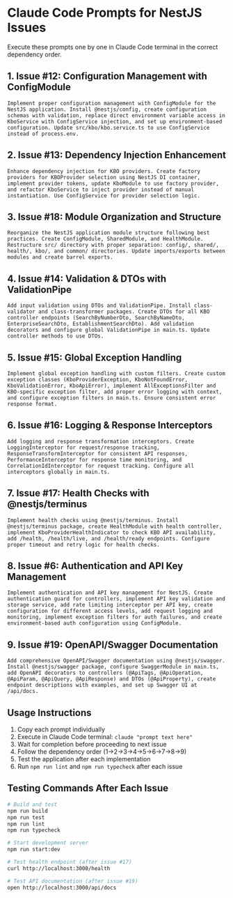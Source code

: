 # Claude Code Prompts for NestJS Issues

Execute these prompts one by one in Claude Code terminal in the correct dependency order.

## 1. Issue #12: Configuration Management with ConfigModule

```
Implement proper configuration management with ConfigModule for the NestJS application. Install @nestjs/config, create configuration schemas with validation, replace direct environment variable access in KboService with ConfigService injection, and set up environment-based configuration. Update src/kbo/kbo.service.ts to use ConfigService instead of process.env.
```

## 2. Issue #13: Dependency Injection Enhancement

```
Enhance dependency injection for KBO providers. Create factory providers for KBOProvider selection using NestJS DI container, implement provider tokens, update KboModule to use factory provider, and refactor KboService to inject provider instead of manual instantiation. Use ConfigService for provider selection logic.
```

## 3. Issue #18: Module Organization and Structure

```
Reorganize the NestJS application module structure following best practices. Create ConfigModule, SharedModule, and HealthModule. Restructure src/ directory with proper separation: config/, shared/, health/, kbo/, and common/ directories. Update imports/exports between modules and create barrel exports.
```

## 4. Issue #14: Validation & DTOs with ValidationPipe

```
Add input validation using DTOs and ValidationPipe. Install class-validator and class-transformer packages. Create DTOs for all KBO controller endpoints (SearchByNumberDto, SearchByNameDto, EnterpriseSearchDto, EstablishmentSearchDto). Add validation decorators and configure global ValidationPipe in main.ts. Update controller methods to use DTOs.
```

## 5. Issue #15: Global Exception Handling

```
Implement global exception handling with custom filters. Create custom exception classes (KboProviderException, KboNotFoundError, KboValidationError, KboApiError), implement AllExceptionsFilter and KBO-specific exception filter, add proper error logging with context, and configure exception filters in main.ts. Ensure consistent error response format.
```

## 6. Issue #16: Logging & Response Interceptors

```
Add logging and response transformation interceptors. Create LoggingInterceptor for request/response tracking, ResponseTransformInterceptor for consistent API responses, PerformanceInterceptor for response time monitoring, and CorrelationIdInterceptor for request tracking. Configure all interceptors globally in main.ts.
```

## 7. Issue #17: Health Checks with @nestjs/terminus

```
Implement health checks using @nestjs/terminus. Install @nestjs/terminus package, create HealthModule with health controller, implement KboProviderHealthIndicator to check KBO API availability, add /health, /health/live, and /health/ready endpoints. Configure proper timeout and retry logic for health checks.
```

## 8. Issue #6: Authentication and API Key Management

```
Implement authentication and API key management for NestJS. Create authentication guard for controllers, implement API key validation and storage service, add rate limiting interceptor per API key, create configuration for different access levels, add request logging and monitoring, implement exception filters for auth failures, and create environment-based auth configuration using ConfigModule.
```

## 9. Issue #19: OpenAPI/Swagger Documentation

```
Add comprehensive OpenAPI/Swagger documentation using @nestjs/swagger. Install @nestjs/swagger package, configure SwaggerModule in main.ts, add OpenAPI decorators to controllers (@ApiTags, @ApiOperation, @ApiParam, @ApiQuery, @ApiResponse) and DTOs (@ApiProperty), create endpoint descriptions with examples, and set up Swagger UI at /api/docs.
```

## Usage Instructions

1. Copy each prompt individually
2. Execute in Claude Code terminal: `claude "prompt text here"`
3. Wait for completion before proceeding to next issue
4. Follow the dependency order (1→2→3→4→5→6→7→8→9)
5. Test the application after each implementation
6. Run `npm run lint` and `npm run typecheck` after each issue

## Testing Commands After Each Issue

```bash
# Build and test
npm run build
npm run test
npm run lint
npm run typecheck

# Start development server
npm run start:dev

# Test health endpoint (after issue #17)
curl http://localhost:3000/health

# Test API documentation (after issue #19)
open http://localhost:3000/api/docs
```